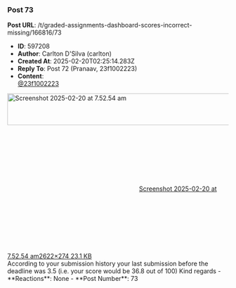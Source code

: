 ### Post 73
**Post URL**: /t/graded-assignments-dashboard-scores-incorrect-missing/166816/73
- **ID**: 597208
- **Author**: Carlton D'Silva (carlton)
- **Created At**: 2025-02-20T02:25:14.283Z
- **Reply To**: Post 72 (Pranaav, 23f1002223)
- **Content**:  
  <a class="mention" href="/u/23f1002223">@23f1002223</a>
<div class="lightbox-wrapper"><a class="lightbox" href="https://europe1.discourse-cdn.com/flex013/uploads/iitm/original/3X/1/a/1a29ca5554ff126a02b0b0969a9ac27afb947f19.png" data-download-href="/uploads/short-url/3JrWSy6dvfzM3E0iJFagbbMJK9X.png?dl=1" title="Screenshot 2025-02-20 at 7.52.54 am"><img src="https://europe1.discourse-cdn.com/flex013/uploads/iitm/optimized/3X/1/a/1a29ca5554ff126a02b0b0969a9ac27afb947f19_2_690x72.png" alt="Screenshot 2025-02-20 at 7.52.54 am" data-base62-sha1="3JrWSy6dvfzM3E0iJFagbbMJK9X" width="690" height="72" srcset="https://europe1.discourse-cdn.com/flex013/uploads/iitm/optimized/3X/1/a/1a29ca5554ff126a02b0b0969a9ac27afb947f19_2_690x72.png, https://europe1.discourse-cdn.com/flex013/uploads/iitm/optimized/3X/1/a/1a29ca5554ff126a02b0b0969a9ac27afb947f19_2_1035x108.png 1.5x, https://europe1.discourse-cdn.com/flex013/uploads/iitm/optimized/3X/1/a/1a29ca5554ff126a02b0b0969a9ac27afb947f19_2_1380x144.png 2x" data-dominant-color="EEEEEE"><div class="meta"><svg class="fa d-icon d-icon-far-image svg-icon" aria-hidden="true"><use href="#far-image"></use></svg><span class="filename">Screenshot 2025-02-20 at 7.52.54 am</span><span class="informations">2622×274 23.1 KB</span><svg class="fa d-icon d-icon-discourse-expand svg-icon" aria-hidden="true"><use href="#discourse-expand"></use></svg></div></a></div>
According to your submission history your last submission before the deadline was 3.5 (i.e. your score would be 36.8 out of 100)
Kind regards
- **Reactions**: None
- **Post Number**: 73

